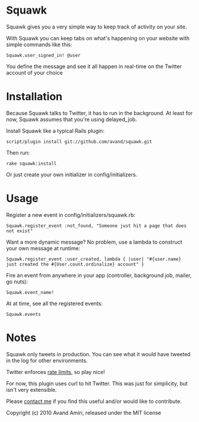 Squawk
==================

Squawk gives you a very simple way to keep track of activity on your site.

With Squawk you can keep tabs on what's happening on your website with simple commands like this:

    Squawk.user_signed_in! @user

You define the message and see it all happen in real-time on the Twitter account of your choice

Installation
============
Because Squawk talks to Twitter, it has to run in the background. At least for now, Squawk assumes that you're using delayed_job.

Install Squawk like a typical Rails plugin:

    script/plugin install git://github.com/avand/squawk.git

Then run:

    rake squawk:install

Or just create your own initializer in config/initializers.

Usage
=====
    
Register a new event in config/initializers/squawk.rb:

    Squawk.register_event :not_found, "Someone just hit a page that does not exist"

Want a more dynamic message? No problem, use a lambda to construct your own message at runtime:

    Squawk.register_event :user_created, lambda { |user| "#{user.name} just created the #{User.count.ordinalize} account" }

Fire an event from anywhere in your app (controller, background job, mailer, go nuts):

    Squawk.event_name!

At at time, see all the registered events:

    Squawk.events
    
Notes
=====

Squawk only tweets in production. You can see what it would have tweeted in the log for other environments.

Twitter enforces [rate limits](http://apiwiki.twitter.com/Rate-limiting), so play nice! 

For now, this plugin uses curl to hit Twitter. This was just for simplicity, but isn't very extensible.

Please [contact me](http://avandamiri.com/talk_to_me.html) if you find this useful and/or would like to contribute.


Copyright (c) 2010 Avand Amiri, released under the MIT license
